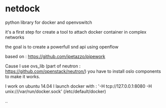 # netdock
python library for docker and openvswitch

it's a first step for create a tool to attach docker container in complex networks

the goal is to create a powerfull snd api using openflow

based on : https://github.com/jpetazzo/pipework

Cause I use ovs_lib (part of neutron : https://github.com/openstack/neutron/) you have to install oslo components to make it works.

I work on ubuntu 14.04
I launch docker with : '-H tcp://127.0.0.1:8080 -H unix:///var/run/docker.sock' (/etc/default/docker)

..
